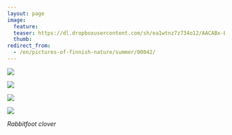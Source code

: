 ```yaml
---
layout: page
image:
  feature:
  teaser: https://dl.dropboxusercontent.com/sh/ea1wtnz7z734o12/AACABx-BbCcR3mwdkNXT2u30a/luontokuvat/kes%C3%A4/2/DSC33104-245px.jpg
  thumb:
redirect_from:
  - /en/pictures-of-finnish-nature/summer/00042/
---
```


[![](https://dl.dropboxusercontent.com/sh/ea1wtnz7z734o12/AADqstOlInD0Ib44olPNOgMha/luontokuvat/kes%C3%A4/2/DSC33104-800px.jpg)](https://dl.dropboxusercontent.com/sh/ea1wtnz7z734o12/AABF9BfhAxkvtOUJteuuP4qza/luontokuvat/kes%C3%A4/2/DSC33104.jpg)

[![](https://dl.dropboxusercontent.com/sh/ea1wtnz7z734o12/AADL2oLzyipBQBxLpzcyF46ua/luontokuvat/kes%C3%A4/2/DSC33106-800px.jpg)](https://dl.dropboxusercontent.com/sh/ea1wtnz7z734o12/AADH7HSlnC1Q25IcY8EvelHma/luontokuvat/kes%C3%A4/2/DSC33106.jpg)

[![](https://dl.dropboxusercontent.com/sh/ea1wtnz7z734o12/AAAkejBa5FNOyQuoGRcOKfZJa/luontokuvat/kes%C3%A4/2/DSC33111-800px.jpg)](https://dl.dropboxusercontent.com/sh/ea1wtnz7z734o12/AADTqYE98J86seVgJFFaEknsa/luontokuvat/kes%C3%A4/2/DSC33111.jpg)

[![](https://dl.dropboxusercontent.com/sh/ea1wtnz7z734o12/AABrAwZEHSnh1Wc0OfsXRUOfa/luontokuvat/kes%C3%A4/2/DSC33114-800px.jpg)](https://dl.dropboxusercontent.com/sh/ea1wtnz7z734o12/AAAB9uuNWyesFouhIjwa7Muea/luontokuvat/kes%C3%A4/2/DSC33114.jpg)

*Rabbitfoot clover*
